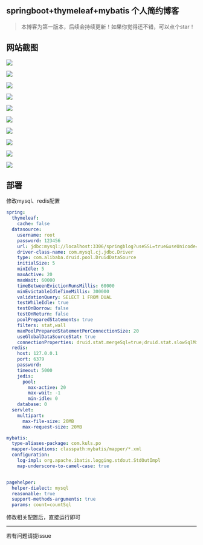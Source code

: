 ## springboot+thymeleaf+mybatis 个人简约博客

> 本博客为第一版本，后续会持续更新！如果你觉得还不错，可以点个star！


## 网站截图

![](https://imgkr.cn-bj.ufileos.com/43eed587-24e5-4df6-889e-2fa7e66c56a7.png)


![](https://imgkr.cn-bj.ufileos.com/5fc55dfe-e2b9-4d83-bc00-43821f208732.png)


![](https://imgkr.cn-bj.ufileos.com/e61123aa-971a-4968-bb52-ce00180dec0b.png)


![](https://imgkr.cn-bj.ufileos.com/768e2296-1088-4bda-8e98-c72cff9ea681.png)


![](https://imgkr.cn-bj.ufileos.com/cb39f820-941e-4546-a086-e1dd50fc0b20.png)

![](https://imgkr.cn-bj.ufileos.com/b42f131e-454a-4350-9745-8f67943397b9.png)


![](https://imgkr.cn-bj.ufileos.com/5d53a4f7-eed7-4707-9397-04d3168b7dff.png)

![](https://imgkr.cn-bj.ufileos.com/b420ee99-ef17-45ae-84b1-8a0a53a0a0bc.png)

![](https://imgkr.cn-bj.ufileos.com/6dbcfe33-6ae7-486a-a992-c0b34abe8033.png)


![](https://imgkr.cn-bj.ufileos.com/f32af29b-6639-408b-9375-beb02a45c0d5.png)


## 部署
修改mysql、redis配置
```yaml
spring:
  thymeleaf:
    cache: false
  datasource:
    username: root
    password: 123456
    url: jdbc:mysql://localhost:3306/springblog?useSSL=true&useUnicode=true&characterEncoding=UTF-8&serverTimezone=Asia/Shanghai
    driver-class-name: com.mysql.cj.jdbc.Driver
    type: com.alibaba.druid.pool.DruidDataSource
    initialSize: 5
    minIdle: 5
    maxActive: 20
    maxWait: 60000
    timeBetweenEvictionRunsMillis: 60000
    minEvictableIdleTimeMillis: 300000
    validationQuery: SELECT 1 FROM DUAL
    testWhileIdle: true
    testOnBorrow: false
    testOnReturn: false
    poolPreparedStatements: true
    filters: stat,wall
    maxPoolPreparedStatementPerConnectionSize: 20
    useGlobalDataSourceStat: true
    connectionProperties: druid.stat.mergeSql=true;druid.stat.slowSqlMillis=500
  redis:
    host: 127.0.0.1
    port: 6379
    password:
    timeout: 5000
    jedis:
      pool:
        max-active: 20
        max-wait: -1
        min-idle: 0
    database: 0
  servlet:
    multipart:
      max-file-size: 20MB
      max-request-size: 20MB

mybatis:
  type-aliases-package: com.kuls.po
  mapper-locations: classpath:mybatis/mapper/*.xml
  configuration:
    log-impl: org.apache.ibatis.logging.stdout.StdOutImpl
    map-underscore-to-camel-case: true


pagehelper:
  helper-dialect: mysql
  reasonable: true
  support-methods-arguments: true
  params: count=countSql

```

修改相关配置后，直接运行即可

---
若有问题请提issue

